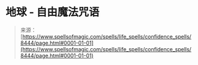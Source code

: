 <!--yml

category: 未分类

日期：2024-06-12 18:43:47

-->

# 地球 - 自由魔法咒语

> 来源：[https://www.spellsofmagic.com/spells/life_spells/confidence_spells/8444/page.html#0001-01-01](https://www.spellsofmagic.com/spells/life_spells/confidence_spells/8444/page.html#0001-01-01)
